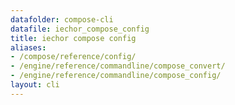 ```yaml
---
datafolder: compose-cli
datafile: iechor_compose_config
title: iechor compose config
aliases:
- /compose/reference/config/
- /engine/reference/commandline/compose_convert/
- /engine/reference/commandline/compose_config/
layout: cli
---
```


<!--
Sorry, but the contents of this page are automatically generated from
iEchor's source code. If you want to suggest a change to the text that appears
here, you'll need to find the string by searching this repo:
https://github.com/iechor/compose
-->
